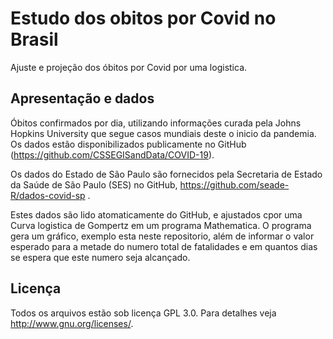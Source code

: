 # Estudo dos obitos por Covid no Brasil
Ajuste e projeção dos óbitos por Covid por uma logistica.

## Apresentação e dados

Óbitos confirmados por dia, utilizando informações curada pela Johns Hopkins University que segue casos mundiais deste o inicio da pandemia. Os dados estão disponibilizados publicamente no GitHub (https://github.com/CSSEGISandData/COVID-19). 

Os dados do Estado de São Paulo são fornecidos pela Secretaria de Estado da Saúde de São Paulo (SES) no GitHub, https://github.com/seade-R/dados-covid-sp .

Estes dados são lido atomaticamente do GitHub, e ajustados cpor uma Curva logistica de Gompertz em um programa Mathematica. O programa gera um gráfico, exemplo esta neste repositorio, além de informar o valor esperado para a metade do numero total de fatalidades e em quantos dias se espera que este numero seja alcançado.

## Licença
Todos os arquivos estão sob licença GPL 3.0. Para detalhes veja http://www.gnu.org/licenses/.

